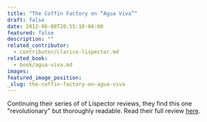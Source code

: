 ```yaml
---
title: "The Coffin Factory on “Agua Viva”"
draft: false
date: 2012-06-08T20:55:10-04:00
featured: false
description: ""
related_contributor:
  - contributor/clarice-lispector.md
related_book:
  - book/agua-viva.md
images:
featured_image_position: 
_slug: the-coffin-factory-on-agua-viva
---
```


Continuing their series of of Lispector reviews, they find this one "revolutionary" but thoroughly readable. Read their full review [here](http://thecoffinfactory.com/review-agua-viva-by-clarice-lispector/). 

